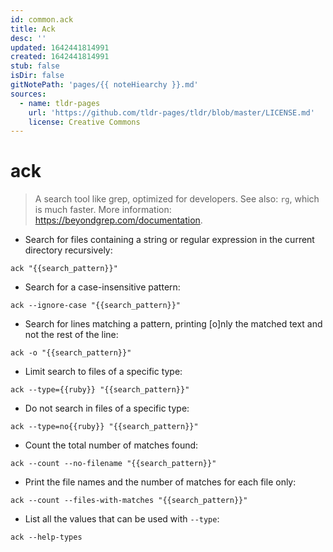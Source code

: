 ```yaml
---
id: common.ack
title: Ack
desc: ''
updated: 1642441814991
created: 1642441814991
stub: false
isDir: false
gitNotePath: 'pages/{{ noteHiearchy }}.md'
sources:
  - name: tldr-pages
    url: 'https://github.com/tldr-pages/tldr/blob/master/LICENSE.md'
    license: Creative Commons
---
```

# ack

> A search tool like grep, optimized for developers.
> See also: `rg`, which is much faster.
> More information: <https://beyondgrep.com/documentation>.

- Search for files containing a string or regular expression in the current directory recursively:

`ack "{{search_pattern}}"`

- Search for a case-insensitive pattern:

`ack --ignore-case "{{search_pattern}}"`

- Search for lines matching a pattern, printing [o]nly the matched text and not the rest of the line:

`ack -o "{{search_pattern}}"`

- Limit search to files of a specific type:

`ack --type={{ruby}} "{{search_pattern}}"`

- Do not search in files of a specific type:

`ack --type=no{{ruby}} "{{search_pattern}}"`

- Count the total number of matches found:

`ack --count --no-filename "{{search_pattern}}"`

- Print the file names and the number of matches for each file only:

`ack --count --files-with-matches "{{search_pattern}}"`

- List all the values that can be used with `--type`:

`ack --help-types`

